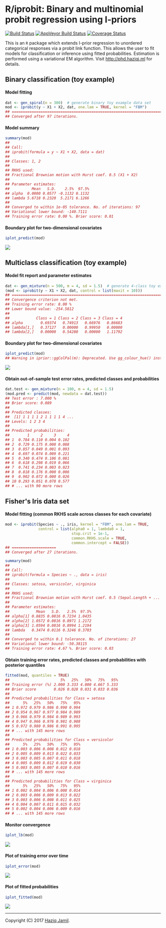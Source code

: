 <!-- README.md is generated from README.Rmd. Please edit that file -->
R/iprobit: Binary and multinomial probit regression using I-priors
================

[![Build Status](https://travis-ci.org/haziqj/iprobit.svg?branch=master)](https://travis-ci.org/haziqj/iprobit)
[![AppVeyor Build Status](https://ci.appveyor.com/api/projects/status/github/haziqj/iprobit?branch=master&svg=true)](https://ci.appveyor.com/project/haziqj/iprobit)
[![Coverage Status](https://img.shields.io/codecov/c/github/haziqj/iprobit/master.svg)](https://codecov.io/gh/haziqj/iprobit)

This is an `R` package which extends I-prior regression to unordered categorical responses via a probit link function. This allows the user to fit models for classification or inference using fitted probabilities. Estimation is performed using a variational EM algorithm. Visit <http://phd.haziqj.ml> for details.

Binary classification (toy example)
-----------------------------------

#### Model fitting

``` r
dat <- gen_spiral(n = 300)  # generate binary toy example data set
mod <- iprobit(y ~ X1 + X2, dat, one.lam = TRUE, kernel = "FBM")
## =========================================================================
## Converged after 97 iterations.
```

#### Model summary

``` r
summary(mod)
## 
## Call:
## iprobit(formula = y ~ X1 + X2, data = dat)
## 
## Classes: 1, 2 
## 
## RKHS used:
## Fractional Brownian motion with Hurst coef. 0.5 (X1 + X2) 
## 
## Parameter estimates:
##          Mean   S.D.    2.5%  97.5%
## alpha  0.0000 0.0577 -0.1132 0.1132
## lambda 5.6718 0.2320  5.2171 6.1266
## 
## Converged to within 1e-05 tolerance. No. of iterations: 97
## Variational lower bound: -140.7111 
## Training error rate: 0.00 %. Brier score: 0.01
```

#### Boundary plot for two-dimensional covariates

``` r
iplot_predict(mod)
```

![](README_files/figure-markdown_github-ascii_identifiers/unnamed-chunk-3-1.png)

Multiclass classification (toy example)
---------------------------------------

#### Model fit report and parameter estimates

``` r
dat <- gen_mixture(n = 500, m = 4, sd = 1.5)  # generate 4-class toy example data set
(mod <- iprobit(y ~ X1 + X2, dat, control = list(maxit = 10)))
## ===========================================================================
## Convergence criterion not met.
## Training error rate: 8.00 %
## Lower bound value: -254.5812 
## 
##            Class = 1 Class = 2 Class = 3 Class = 4
## alpha        0.69374   0.74913   0.66976   0.86683
## lambda[1,]   0.37127   0.00000   0.99950   0.00000
## lambda[2,]   0.00000   0.54280   0.00000   1.11792
```

#### Boundary plot for two-dimensional covariates

``` r
iplot_predict(mod)
## Warning in iprior::ggColPal(m): Deprecated. Use gg_colour_hue() instead.
```

![](README_files/figure-markdown_github-ascii_identifiers/unnamed-chunk-5-1.png)

#### Obtain out-of-sample test error rates, predicted classes and probabilities

``` r
dat.test <- gen_mixture(n = 100, m = 4, sd = 1.5)
(mod.pred <- predict(mod, newdata = dat.test))
## Test error : 7.000 %
## Brier score: 0.089 
## 
## Predicted classes:
##  [1] 1 1 1 1 2 1 1 1 1 4 ...
## Levels: 1 2 3 4 
## 
## Predicted probabilities:
##        1     2     3     4
## 1  0.784 0.110 0.004 0.102
## 2  0.729 0.175 0.008 0.088
## 3  0.857 0.049 0.001 0.093
## 4  0.697 0.074 0.009 0.221
## 5  0.340 0.474 0.106 0.081
## 6  0.618 0.298 0.019 0.066
## 7  0.741 0.234 0.003 0.023
## 8  0.818 0.176 0.000 0.006
## 9  0.902 0.072 0.000 0.026
## 10 0.293 0.051 0.078 0.577
## # ... with 90 more rows
```

Fisher's Iris data set
----------------------

#### Model fitting (common RKHS scale across classes for each covariate)

``` r
mod <- iprobit(Species ~ ., iris, kernel = "FBM", one.lam = TRUE,
               control = list(alpha0 = 1, lambda0 = 1, 
                              stop.crit = 1e-1,
                              common.RKHS.scale = TRUE, 
                              common.intercept = FALSE))
## ====================
## Converged after 27 iterations.

summary(mod)
## 
## Call:
## iprobit(formula = Species ~ ., data = iris)
## 
## Classes: setosa, versicolor, virginica 
## 
## RKHS used:
## Fractional Brownian motion with Hurst coef. 0.5 (Sepal.Length + ... + Petal.Width) 
## 
## Parameter estimates:
##            Mean   S.D.   2.5%  97.5%
## alpha[1] 0.8835 0.0816 0.7234 1.0435
## alpha[2] 1.0572 0.0816 0.8971 1.2172
## alpha[3] 1.0594 0.0816 0.8994 1.2194
## lambda   0.3474 0.0116 0.3246 0.3703
## 
## Converged to within 0.1 tolerance. No. of iterations: 27
## Variational lower bound: -50.38115 
## Training error rate: 4.67 %. Brier score: 0.03
```

#### Obtain training error rates, predicted classes and probabilities with posterior quantiles

``` r
fitted(mod, quantiles = TRUE)
##                       5%   25%   50%   75%   95%
## Training error (%) 2.000 3.333 4.000 4.667 5.333
## Brier score        0.026 0.028 0.031 0.033 0.036
## 
## Predicted probabilities for Class = setosa 
##      5%   25%   50%   75%   95%
## 1 0.972 0.979 0.986 0.990 0.994
## 2 0.954 0.967 0.977 0.984 0.989
## 3 0.966 0.979 0.984 0.989 0.993
## 4 0.947 0.966 0.976 0.981 0.988
## 5 0.972 0.980 0.986 0.991 0.995
## # ... with 145 more rows
## 
## Predicted probabilities for Class = versicolor 
##      5%   25%   50%   75%   95%
## 1 0.003 0.006 0.008 0.012 0.018
## 2 0.005 0.009 0.013 0.022 0.033
## 3 0.003 0.005 0.007 0.011 0.018
## 4 0.005 0.009 0.012 0.019 0.030
## 5 0.003 0.005 0.007 0.010 0.016
## # ... with 145 more rows
## 
## Predicted probabilities for Class = virginica 
##      5%   25%   50%   75%   95%
## 1 0.002 0.004 0.006 0.008 0.014
## 2 0.003 0.006 0.009 0.013 0.022
## 3 0.003 0.006 0.008 0.011 0.025
## 4 0.004 0.007 0.011 0.015 0.032
## 5 0.002 0.004 0.006 0.009 0.016
## # ... with 145 more rows
```

#### Monitor convergence

``` r
iplot_lb(mod)
```

![](README_files/figure-markdown_github-ascii_identifiers/unnamed-chunk-9-1.png)

#### Plot of training error over time

``` r
iplot_error(mod)
```

![](README_files/figure-markdown_github-ascii_identifiers/unnamed-chunk-10-1.png)

#### Plot of fitted probabilities

``` r
iplot_fitted(mod)
```

![](README_files/figure-markdown_github-ascii_identifiers/unnamed-chunk-11-1.png)

------------------------------------------------------------------------

Copyright (C) 2017 [Haziq Jamil](http://haziqj.ml).
